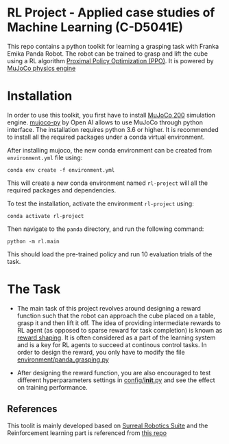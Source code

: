 # RL Project - Applied case studies of Machine Learning (C-D5041E) 

This  repo contains a python toolkit for learning a grasping task with Franka Emika Panda Robot. The robot can be trained to grasp and lift the cube using a RL algorithm [Proximal Policy Optimization (PPO)](https://arxiv.org/abs/1707.06347). It is powered by [MuJoCo physics engine](http://www.mujoco.org/) 

# Installation

In order to use this toolkit, you first have to install [MuJoCo 200](https://www.roboti.us/download.html) simulation engine. [mujoco-py](https://github.com/openai/mujoco-py) by Open AI allows to use MuJoCo through python interface.
The installation requires python 3.6 or higher. It is recommended to install all the required packages under a conda virtual environment. 

After installing mujoco, the new conda environment can be created from ```environment.yml``` file using:

```
conda env create -f environment.yml
```
This will create a new conda environment named ```rl-project``` will all the required packages and dependencies.

To test the installation, activate the environment ```rl-project``` using:
```
conda activate rl-project
```

Then navigate to the ```panda``` directory, and run the following command: 

```
python -m rl.main
```
This should load the pre-trained policy and run 10 evaluation trials of the task.

# The Task
 * The main task of this project revolves around designing a reward function such that the robot can approach the cube placed on a table, grasp it and then lift it off. The idea of providing intermediate rewards to RL agent (as opposed to sparse reward for task completion) is known as [reward shaping](https://arxiv.org/pdf/1704.03073.pdf). It is often considered as a part of the learning system and is a key for RL agents to succeed at continous control tasks. In order to design the reward, you only have to modify the file [environment/panda_grasping.py](panda/environments/panda_grasping.py)

 * After designing the reward function, you are also encouraged to test different hyperparameters settings in [config/__init__.py](panda/config/__init__.py) and see the effect on training performance.


## References
This toolit is mainly developed based on [Surreal Robotics Suite](https://github.com/StanfordVL/robosuite) and the Reinforcement learning part is referenced from
[this repo](https://github.com/clvrai/furniture)
